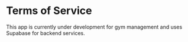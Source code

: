 # Terms of Service

This app is currently under development for gym management and uses Supabase for backend services.
